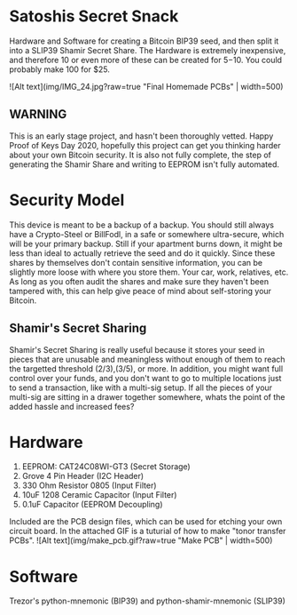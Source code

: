 # Satoshis Secret Snack
Hardware and Software for creating a Bitcoin BIP39 seed, and then split it into a SLIP39 Shamir Secret Share. The Hardware is extremely inexpensive, and therefore 10 or even more of these can be created for $5-$10. You could probably make 100 for $25. 

![Alt text](img/IMG_24.jpg?raw=true "Final Homemade PCBs" | width=500)


## WARNING
This is an early stage project, and hasn't been thoroughly vetted. Happy Proof of Keys Day 2020, hopefully this project can get you thinking harder about your own Bitcoin security. It is also not fully complete, the step of generating the Shamir Share and writing to EEPROM isn't fully automated.

# Security Model
This device is meant to be a backup of a backup. You should still always have a Crypto-Steel or BillFodl, in a safe or somewhere ultra-secure, which will be your primary backup. Still if your apartment burns down, it might be less than ideal to actually retrieve the seed and do it quickly. Since these shares by themselves don't contain sensitive information, you can be slightly more loose with where you store them. Your car, work, relatives, etc. As long as you often audit the shares and make sure they haven't been tampered with, this can help give peace of mind about self-storing your Bitcoin.

## Shamir's Secret Sharing
Shamir's Secret Sharing is really useful because it stores your seed in pieces that are unusable and meaningless without enough of them to reach the targetted threshold (2/3),(3/5), or more. In addition, you might want full control over your funds, and you don't want to go to multiple locations just to send a transaction, like with a multi-sig setup. If all the pieces of your multi-sig are sitting in a drawer together somewhere, whats the point of the added hassle and increased fees?

# Hardware
1. EEPROM: CAT24C08WI-GT3 (Secret Storage)
1. Grove 4 Pin Header (I2C Header)
1. 330 Ohm Resistor 0805 (Input Filter)
1. 10uF 1208 Ceramic Capacitor (Input Filter)
1. 0.1uF Capacitor (EEPROM Decoupling)

Included are the PCB design files, which can be used for etching your own circuit board. In the attached GIF is a tuturial of how to make "tonor transfer PCBs".
![Alt text](img/make_pcb.gif?raw=true "Make PCB" | width=500)

# Software
Trezor's python-mnemonic (BIP39) and python-shamir-mnemonic (SLIP39)
